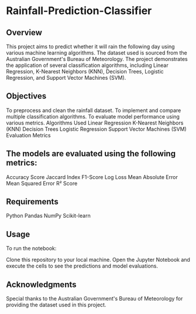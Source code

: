 # Rainfall-Prediction-Classifier
## Overview
This project aims to predict whether it will rain the following day using various machine learning algorithms. The dataset used is sourced from the Australian Government's Bureau of Meteorology. The project demonstrates the application of several classification algorithms, including Linear Regression, K-Nearest Neighbors (KNN), Decision Trees, Logistic Regression, and Support Vector Machines (SVM).

## Objectives
To preprocess and clean the rainfall dataset.
To implement and compare multiple classification algorithms.
To evaluate model performance using various metrics.
Algorithms Used
Linear Regression
K-Nearest Neighbors (KNN)
Decision Trees
Logistic Regression
Support Vector Machines (SVM)
Evaluation Metrics

## The models are evaluated using the following metrics:

Accuracy Score
Jaccard Index
F1-Score
Log Loss
Mean Absolute Error
Mean Squared Error
R² Score
## Requirements
Python Pandas NumPy Scikit-learn

## Usage
To run the notebook:

Clone this repository to your local machine. Open the Jupyter Notebook and execute the cells to see the predictions and model evaluations.

## Acknowledgments
Special thanks to the Australian Government's Bureau of Meteorology for providing the dataset used in this project.
